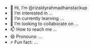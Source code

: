 - 👋 Hi, I’m @rizaldyrahmadhanstackup
- 👀 I’m interested in ...
- 🌱 I’m currently learning ...
- 💞️ I’m looking to collaborate on ...
- 📫 How to reach me ...
- 😄 Pronouns: ...
- ⚡ Fun fact: ...

<!---
rizaldyrahmadhanstackup/rizaldyrahmadhanstackup is a ✨ special ✨ repository because its `README.md` (this file) appears on your GitHub profile.
You can click the Preview link to take a look at your changes.
--->
